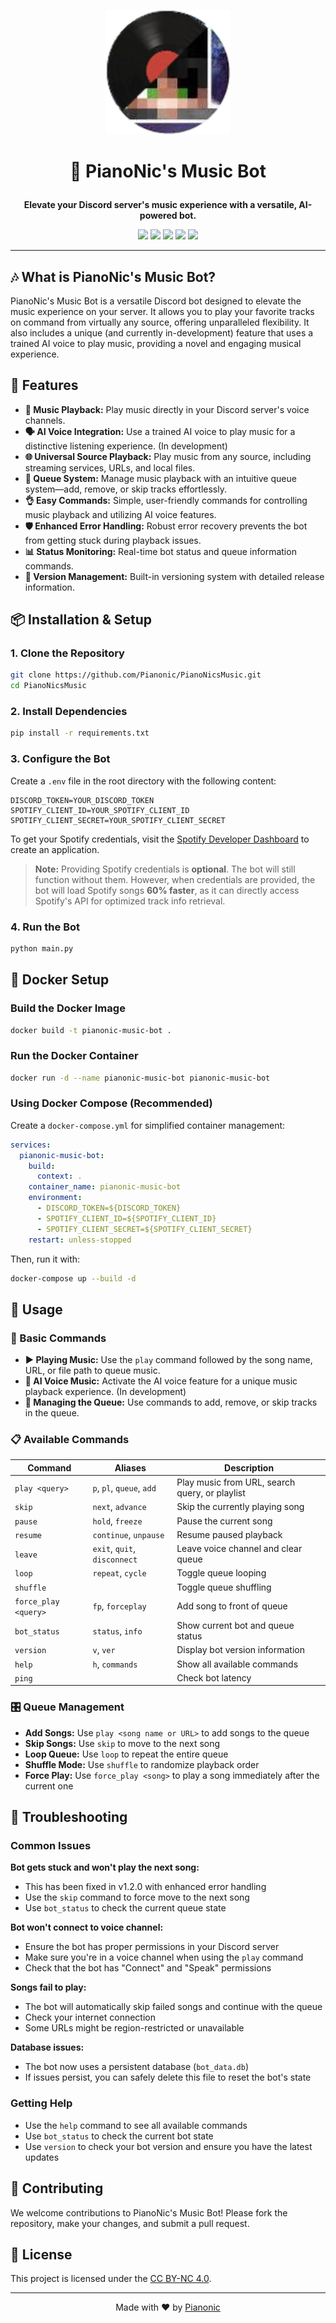<p align="center">
  <img src="https://github.com/Pianonic/PianoNicsMusic/blob/main/image/Logo.png?raw=true" alt="PianoNic's Music Bot" width="200"/>
</p>

# <p align="center">🎹 PianoNic's Music Bot</p>

<p align="center">
  <strong>Elevate your Discord server's music experience with a versatile, AI-powered bot.</strong>
</p>

<p align="center">
  <a><img src="https://hits.seeyoufarm.com/api/count/incr/badge.svg?url=https%3A%2F%2Fgithub.com%2FPianonic%2FPianoNicsMusic&count_bg=%232c234a&title_bg=%23555555&icon=discord.svg&icon_color=%23E7E7E7&title=Visits&edge_flat=false"/></a>
  <a href="https://github.com/Pianonic/PianoNicsMusic/blob/main/LICENSE.md"><img src="https://img.shields.io/badge/License-CC%20BY--NC%204.0-2c234a.svg"/></a>
  <a href="https://github.com/Pianonic/PianoNicsMusic?tab=readme-ov-file#-installation--setup"><img src="https://img.shields.io/badge/Selfhost-Instructions-2c234a.svg"/></a>
  <a><img src="https://img.shields.io/badge/Version-1.2.0-2c234a.svg"/></a>
  <a><img src="https://img.shields.io/badge/Python-3.8+-2c234a.svg"/></a>
</p>

---

## 🎶 What is PianoNic's Music Bot?

PianoNic's Music Bot is a versatile Discord bot designed to elevate the music experience on your server. It allows you to play your favorite tracks on command from virtually any source, offering unparalleled flexibility. It also includes a unique (and currently in-development) feature that uses a trained AI voice to play music, providing a novel and engaging musical experience.

## 🌟 Features

-   **🎵 Music Playback:** Play music directly in your Discord server's voice channels.
-   **🗣️ AI Voice Integration:** Use a trained AI voice to play music for a distinctive listening experience. (In development)
-   **🌐 Universal Source Playback:** Play music from any source, including streaming services, URLs, and local files.
-   **📜 Queue System:** Manage music playback with an intuitive queue system—add, remove, or skip tracks effortlessly.
-   **👌 Easy Commands:** Simple, user-friendly commands for controlling music playback and utilizing AI voice features.
-   **🛡️ Enhanced Error Handling:** Robust error recovery prevents the bot from getting stuck during playback issues.
-   **📊 Status Monitoring:** Real-time bot status and queue information commands.
-   **🔄 Version Management:** Built-in versioning system with detailed release information.

## 📦 Installation & Setup

### 1. Clone the Repository

```sh
git clone https://github.com/Pianonic/PianoNicsMusic.git
cd PianoNicsMusic
```

### 2. Install Dependencies

```sh
pip install -r requirements.txt
```

### 3. Configure the Bot

Create a `.env` file in the root directory with the following content:

```properties
DISCORD_TOKEN=YOUR_DISCORD_TOKEN
SPOTIFY_CLIENT_ID=YOUR_SPOTIFY_CLIENT_ID
SPOTIFY_CLIENT_SECRET=YOUR_SPOTIFY_CLIENT_SECRET
```

To get your Spotify credentials, visit the [Spotify Developer Dashboard](https://developer.spotify.com/documentation/web-api/concepts/apps) to create an application.

> **Note:** Providing Spotify credentials is **optional**. The bot will still function without them. However, when credentials are provided, the bot will load Spotify songs **60% faster**, as it can directly access Spotify's API for optimized track info retrieval.

### 4. Run the Bot

```sh
python main.py
```

## 🐳 Docker Setup

### Build the Docker Image

```sh
docker build -t pianonic-music-bot .
```

### Run the Docker Container

```sh
docker run -d --name pianonic-music-bot pianonic-music-bot
```

### Using Docker Compose (Recommended)

Create a `docker-compose.yml` for simplified container management:

```yaml
services:
  pianonic-music-bot:
    build:
      context: .
    container_name: pianonic-music-bot
    environment:
      - DISCORD_TOKEN=${DISCORD_TOKEN}
      - SPOTIFY_CLIENT_ID=${SPOTIFY_CLIENT_ID}
      - SPOTIFY_CLIENT_SECRET=${SPOTIFY_CLIENT_SECRET}
    restart: unless-stopped
```

Then, run it with:

```sh
docker-compose up --build -d
```

## 🚀 Usage

### 🎵 Basic Commands

-   **▶️ Playing Music:** Use the `play` command followed by the song name, URL, or file path to queue music.
-   **🎤 AI Voice Music:** Activate the AI voice feature for a unique music playback experience. (In development)
-   **🔀 Managing the Queue:** Use commands to add, remove, or skip tracks in the queue.

### 📋 Available Commands

| Command | Aliases | Description |
|---------|---------|-------------|
| `play <query>` | `p`, `pl`, `queue`, `add` | Play music from URL, search query, or playlist |
| `skip` | `next`, `advance` | Skip the currently playing song |
| `pause` | `hold`, `freeze` | Pause the current song |
| `resume` | `continue`, `unpause` | Resume paused playback |
| `leave` | `exit`, `quit`, `disconnect` | Leave voice channel and clear queue |
| `loop` | `repeat`, `cycle` | Toggle queue looping |
| `shuffle` | | Toggle queue shuffling |
| `force_play <query>` | `fp`, `forceplay` | Add song to front of queue |
| `bot_status` | `status`, `info` | Show current bot and queue status |
| `version` | `v`, `ver` | Display bot version information |
| `help` | `h`, `commands` | Show all available commands |
| `ping` | | Check bot latency |

### 🎛️ Queue Management

- **Add Songs:** Use `play <song name or URL>` to add songs to the queue
- **Skip Songs:** Use `skip` to move to the next song
- **Loop Queue:** Use `loop` to repeat the entire queue
- **Shuffle Mode:** Use `shuffle` to randomize playback order
- **Force Play:** Use `force_play <song>` to play a song immediately after the current one

## 🔧 Troubleshooting

### Common Issues

**Bot gets stuck and won't play the next song:**
- This has been fixed in v1.2.0 with enhanced error handling
- Use the `skip` command to force move to the next song
- Use `bot_status` to check the current queue state

**Bot won't connect to voice channel:**
- Ensure the bot has proper permissions in your Discord server
- Make sure you're in a voice channel when using the `play` command
- Check that the bot has "Connect" and "Speak" permissions

**Songs fail to play:**
- The bot will automatically skip failed songs and continue with the queue
- Check your internet connection
- Some URLs might be region-restricted or unavailable

**Database issues:**
- The bot now uses a persistent database (`bot_data.db`)
- If issues persist, you can safely delete this file to reset the bot's state

### Getting Help

- Use the `help` command to see all available commands
- Use `bot_status` to check the current bot state
- Use `version` to check your bot version and ensure you have the latest updates

## 🤝 Contributing

We welcome contributions to PianoNic's Music Bot! Please fork the repository, make your changes, and submit a pull request.

## 📄 License

This project is licensed under the [CC BY-NC 4.0](LICENSE.md).

---

<p align="center">Made with ❤️ by <a href="https://github.com/Pianonic">Pianonic</a></p>
